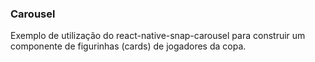 ### Carousel
Exemplo de utilização do react-native-snap-carousel para construir um componente de figurinhas (cards) de jogadores da copa.
